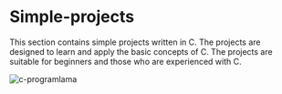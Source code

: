 # Simple-projects
This section contains simple projects written in C. The projects are designed to learn and apply the basic concepts of C. The projects are suitable for beginners and those who are experienced with C.

![c-programlama](https://github.com/mratsag/Simple-projects/assets/127969978/e8ac5b1b-dbce-4e71-83a4-20d640841cc2)
